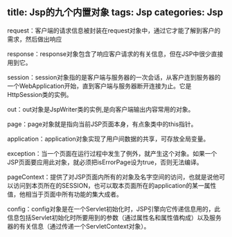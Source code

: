 title: Jsp的九个内置对象
tags: Jsp
categories: Jsp
---
request：客户端的请求信息被封装在request对象中，通过它才能了解到客户的需求，然后做出响应

response：response对象包含了响应客户请求的有关信息，但在JSP中很少直接用到它。

session：session对象指的是客户端与服务器的一次会话，从客户连到服务器的一个WebApplication开始，直到客户端与服务器断开连接为止。它是HttpSession类的实例。

out：out对象是JspWriter类的实例,是向客户端输出内容常用的对象。

page：page对象就是指向当前JSP页面本身，有点象类中的this指针。

application：application对象实现了用户间数据的共享，可存放全局变量。

exception：当一个页面在运行过程中发生了例外，就产生这个对象。如果一个JSP页面要应用此对象，就必须把isErrorPage设为true，否则无法编译。

pageContext：提供了对JSP页面内所有的对象及名字空间的访问，也就是说他可以访问到本页所在的SESSION，也可以取本页面所在的application的某一属性值，他相当于页面中所有功能的集大成者。

config：config对象是在一个Servlet初始化时，JSP引擎向它传递信息用的，此信息包括Servlet初始化时所要用到的参数（通过属性名和属性值构成）以及服务器的有关信息（通过传递一个ServletContext对象）。